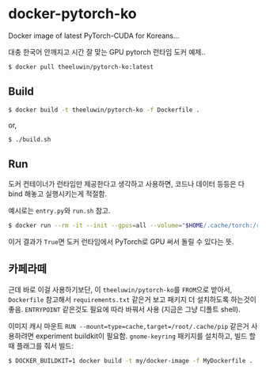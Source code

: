 # docker-pytorch-ko
Docker image of latest PyTorch-CUDA for Koreans...

대충 한국어 안깨지고 시간 잘 맞는 GPU pytorch 런타임 도커 예제..

```bash
$ docker pull theeluwin/pytorch-ko:latest
```

## Build

```bash
$ docker build -t theeluwin/pytorch-ko -f Dockerfile .
```

or,

```bash
$ ./build.sh
```

## Run

도커 컨테이너가 런타임만 제공한다고 생각하고 사용하면, 코드나 데이터 등등은 다 bind 해놓고 실행시키는게 적절함.

예시로는 `entry.py`와 `run.sh` 참고.

```bash
$ docker run --rm -it --init --gpus=all --volume="$HOME/.cache/torch:/root/.cache/torch" --volume="$PWD:/workspace" theeluwin/pytorch-ko python entry.py
```

이거 결과가 `True`면 도커 런타임에서 PyTorch로 GPU 써서 돌릴 수 있다는 뜻.

## 카페라떼

근데 바로 이걸 사용하기보단, 이 `theeluwin/pytorch-ko`를 `FROM`으로 받아서, `Dockerfile` 참고해서 `requirements.txt` 같은거 보고 패키지 더 설치하도록 하는것이 좋음. `ENTRYPOINT` 같은것도 필요에 따라 바꿔서 사용 (지금은 그냥 디폴트 shell).

이미지 캐시 마운트 `RUN --mount=type=cache,target=/root/.cache/pip` 같은거 사용하려면 experiment buildkit이 필요함. `gnome-keyring` 패키지를 설치하고, 빌드 할때 플래그를 줘서 빌드:

```bash
$ DOCKER_BUILDKIT=1 docker build -t my/docker-image -f MyDockerfile .
```
